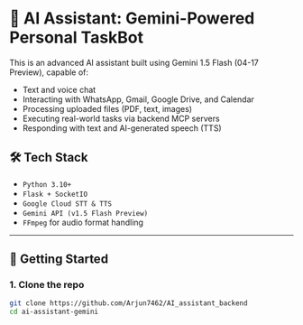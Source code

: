 # 🤖 AI Assistant: Gemini-Powered Personal TaskBot

This is an advanced AI assistant built using Gemini 1.5 Flash (04-17 Preview), capable of:
- Text and voice chat
- Interacting with WhatsApp, Gmail, Google Drive, and Calendar
- Processing uploaded files (PDF, text, images)
- Executing real-world tasks via backend MCP servers
- Responding with text and AI-generated speech (TTS)

## 🛠 Tech Stack

- `Python 3.10+`
- `Flask + SocketIO`
- `Google Cloud STT & TTS`
- `Gemini API (v1.5 Flash Preview)`
- `FFmpeg` for audio format handling

---

## 🚀 Getting Started

### 1. Clone the repo
```bash
git clone https://github.com/Arjun7462/AI_assistant_backend
cd ai-assistant-gemini
